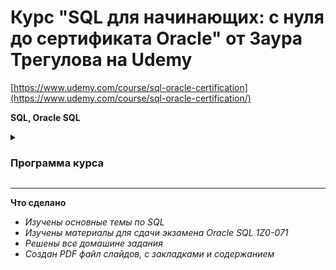 # Курс "SQL для начинающих: с нуля до сертификата Oracle" от Заура Трегулова на Udemy

[https://www.udemy.com/course/sql-oracle-certification](https://www.udemy.com/course/sql-oracle-certification/)

**SQL, Oracle SQL**

<details>
    <summary>
        <h3>Программа курса</h3>
    </summary>

1. **Введение в SQL**  
    1.1. Знакомство с курсом  
    1.2. Установка SQL Developer для всех и Data Base для Windows 64-bit  
    1.3. Установка Data Base для всех  
    1.4. Базы данных, таблицы, нормализация  
    1.5. Знакомство с HR схемой  
    1.6. SQL команды  
    1.7. Типы данных и понятие NULL  
    1.8. Команда DESCRIBE  
    1.9. Разбор домашнего задания  

2. **Знакомство с SELECT**  
    2.1. Наш первый SELECT  
    2.2. Оператор DISTINCT  
    2.3. Некоторые правила и советы  
    2.4. Expressions в SELECT LIST часть 1  
    2.5. Expressions в SELECT LIST часть 2, ALIAS  
    2.6. Таблица DUAL, Оператор q  
    2.7. Разбор домашнего задания  

3. **Selection, операторы, ORDER BY**  
    3.1. Selection, WHERE  
    3.2. Математические операторы сравнения  
    3.3. BETWEEN, IN, IS NULL  
    3.4. LIKE  
    3.5. AND  
    3.6. OR  
    3.7. NOT  
    3.8. Приоритетность операторов  
    3.9. ORDER BY часть 1  
    3.10. ORDER BY часть 2  
    3.11. Разбор домашнего задания  

4. **SINGLE-ROW функции**  
    4.1. Разновидности функций  
    4.2. LOWER  
    4.3. UPPER  
    4.4. INITCAP  
    4.5. CONCAT  
    4.6. LENGTH  
    4.7. LPAD и RPAD  
    4.8. TRIM  
    4.9. INSTR  
    4.10. SUBSTR  
    4.11. REPLACE  
    4.12. ROUND (для числа)  
    4.13. TRUNC (для числа)  
    4.14. MOD  
    4.15. Введение в DATE функции  
    4.16. SYSDATE  
    4.17. MONTHS_BETWEEN  
    4.18. ADD_MONTHS  
    4.19. NEXT_DAY  
    4.20. LAST_DAY  
    4.21. ROUND (для даты)  
    4.22. TRUNC (для даты)  
    4.23. Разбор домашнего задания  

5. **CONVERSION, GENERAL и CONDITIONAL функции**  
    5.1. Введение в CONVERSION функции  
    5.2. TO_CHAR (для числа)  
    5.3. TO_CHAR (для даты)  
    5.4. TO_DATE  
    5.5. TO_NUMBER  
    5.6. Nested (вложенные) single-row функции  
    5.7. NVL  
    5.8. NVL2  
    5.9. NULLIF  
    5.10. COALESCE  
    5.11. DECODE  
    5.12. Simple CASE  
    5.13. Searched CASE  
    5.14. Разбор домашнего задания  

6. **GROUP функции, ORDER BY, HAVING**  
    6.1. Введение в GROUP функции  
    6.2. COUNT  
    6.3. SUM  
    6.4. AVG  
    6.5. MAX и MIN  
    6.6. Введение в GROUP BY  
    6.7. GROUP BY часть 1  
    6.8. GROUP BY часть 2  
    6.9. HAVING  
    6.10. Nested (вложенные) group функции  
    6.11. Разбор домашнего задания  

7. **JOIN (объединение)**  
    7.1. Введение в JOIN  
    7.2. NATURAL JOIN  
    7.3. JOIN USING  
    7.4. JOIN ON  
    7.5. Примеры на объединение больше 2-х таблиц  
    7.6. NONEQUIJOIN  
    7.7. SELF JOIN  
    7.8. Введение в OUTER JOIN  
    7.9. LEFT OUTER JOIN  
    7.10. RIGHT OUTER JOIN  
    7.11. FULL OUTER JOIN  
    7.12. CROSS JOIN  
    7.13. Oracle JOIN синтаксис  
    7.14. Разбор домашнего задания  
    
8. **SUBQUERY (подзапрос)**  
    8.1. Введение в SUBQUERY  
    8.2. SINGLE-ROW SUBQUERY  
    8.3. MULTIPLE-ROW SUBQUERY  
    8.4. CORRELATED SUBQUERY  
    8.5. Примеры на подзапросы  
    8.6. Разбор домашнего задания  

9. **SET операторы (операторы множеств)**  
    9.1. Введение в SET операторы  
    9.2. UNION ALL  
    9.3. UNION  
    9.4. INTERSECT  
    9.5. MINUS  
    9.6. Примеры на SET операторы  
    9.7. Разбор домашнего задания  
    
10. **DML и TCL команды**  
    10.1. Введение в DML  
    10.2. Простой INSERT  
    10.3. INSERT с использованием функций  
    10.4. INSERT с использованием SUBQUERY  
    10.5. INSERT в несколько таблиц  
    10.6. Ошибки при использовании DML  
    10.7. Простой UPDATE  
    10.8. UPDATE с использованием SUBQUERY  
    10.9. Простой DELETE  
    10.10. DELETE с использованием SUBQUERY  
    10.11. MERGE  
    10.12. Принципы ACID  
    10.13. Введение в транзакции  
    10.14. COMMIT  
    10.15. ROLLBACK  
    10.16. SAVEPOINT  
    10.17. AUTOCOMMIT  
    10.18. SELECT FOR UPDATE  
    10.19. Разбор домашнего задания  
    
11. **DDL часть 1. Работа с таблицами**  
    11.1. Объекты Базы Данных  
    11.2. Понятия USER и SCHEMA  
    11.3. Правила названия объектов и понятие NAMESPACE  
    11.4. Типы данных (дополнительные)
    11.5. Простое создание таблиц CREATE TABLE  
    11.6. Создание таблиц с использованием SUBQUERY  
    11.7. Изменение таблиц ALTER TABLE  
    11.8. Опустошение таблиц TRUNCATE TABLE  
    11.9. Удаление таблиц DROP TABLE  
    11.10. Разбор домашнего задания  
    
12. **DDL часть 2. Понятия CONSTRAINT и INDEX**  
    12.1. Введение в CONSTRAINT  
    12.2. UNIQUE CONSTRAINT  
    12.3. NOT NULL CONSTRAINT  
    12.4. PRIMARY KEY CONSTRAINT  
    12.5. FOREIGN KEY CONSTRAINT  
    12.6. Опции ON DELETE для FOREIGN KEY  
    12.7. CHECK CONSTRAINT  
    12.8. Введение в INDEX  
    12.9. INDEX B-TREE часть 1  
    12.10. INDEX B-TREE часть 2  
    12.11. INDEX BITMAP  
    12.12. Разбор домашнего задания  
    
13. **DDL часть 3. VIEW, SYNONYM, SEQUENCE**  
    13.1. Введение во VIEW  
    13.2. Simple и Complex VIEW  
    13.3. Создание CREATE VIEW  
    13.4. Изменение ALTER VIEW и удаление DROP VIEW  
    13.5. SYNONYM  
    13.6. Введение в SEQUENCE  
    13.7. Работа с SEQUENCE часть 1  
    13.8. Работа с SEQUENCE часть 2  
    13.9. Разбор домашнего задания  
    
14. **Разное**  
    14.1. SINGLE AMPERSAND SUBSTITUTION (&)
    14.2. DOUBLE AMPERSAND SUBSTITUTION (&&)
    14.3. DEFINE и UNDEFINE  
    14.4. VERIFY  
    14.5. Разбор домашнего задания  
    14.6. Регистрация на экзамен 

</details>

----------------------------------------------------

**Что сделано**

- *Изучены основные темы по SQL*
- *Изучены материалы для сдачи экзамена Oracle SQL 1Z0-071*
- *Решены все домашине задания*
- *Создан PDF файл слайдов, с закладками и содержанием*
